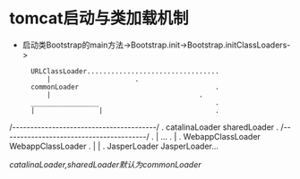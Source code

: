 # tomcat启动与类加载机制
- 启动类Bootstrap的main方法->Bootstrap.init->Bootstrap.initClassLoaders->    
    
		URLClassLoader.................................
			|				      .  
		commonLoader                                  .
			|                                     .
		_________________                             .
		|                |                            .     
/----------------------------------------/         	      .
	catalinaLoader		sharedLoader                  .
/----------------------------------------/                    .
				|     ...                     .
				|                             .
		WebappClassLoader	WebappClassLoader     .
			|                       |	      .
			JasperLoader            JasperLoader...   
    
				
*catalinaLoader,sharedLoader默认为commonLoader*
				
